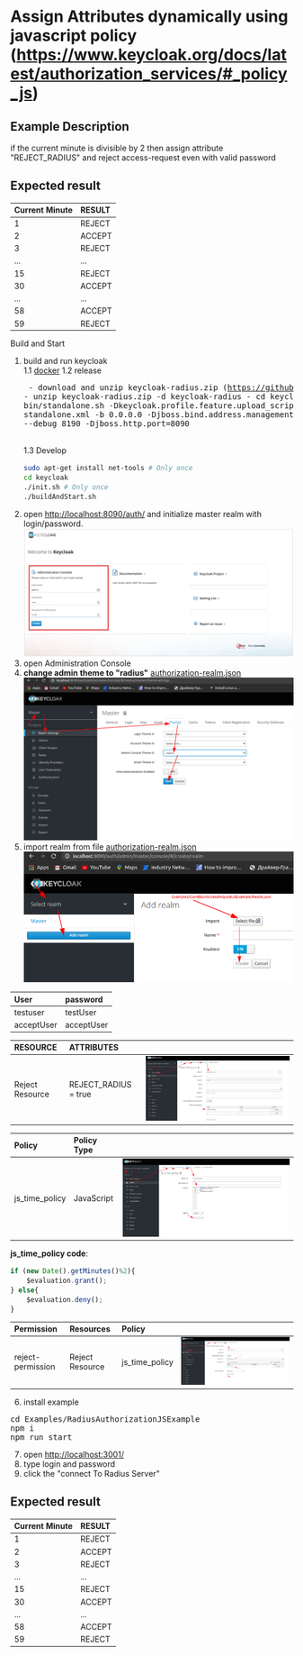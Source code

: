 # Assign Attributes dynamically using javascript policy (https://www.keycloak.org/docs/latest/authorization_services/#_policy_js)

## Example Description
if the current minute is  divisible by 2 then assign attribute "REJECT_RADIUS" and reject access-request even with valid password
## Expected result
|     Current Minute    |     RESULT      |
|:----------------------|:----------------|
|            1          |     REJECT      |
|            2          |     ACCEPT      |
|            3          |     REJECT      |
|            ...        |        ...      |
|            15         |     REJECT      |
|            30         |     ACCEPT      |
|            ...        |        ...      |
|            58         |     ACCEPT      |
|            59         |     REJECT      |


Build and Start
1. build and run keycloak  
    1.1 [docker](../../docker)
    1.2 release  
        <pre>
        - download and unzip keycloak-radius.zip (https://github.com/vzakharchenko/keycloak-radius-plugin/releases)
        - unzip keycloak-radius.zip -d keycloak-radius
        - cd keycloak-radius
        - sh bin/standalone.sh   -Dkeycloak.profile.feature.upload_scripts=enabled  -c standalone.xml -b 0.0.0.0 -Djboss.bind.address.management=0.0.0.0 --debug 8190 -Djboss.http.port=8090
        </pre>  
    1.3 Develop  
    ```sh
    sudo apt-get install net-tools # Only once
    cd keycloak
    ./init.sh # Only once
    ./buildAndStart.sh
    ```
2. open [http://localhost:8090/auth/]() and initialize master realm with login/password. ![initRealm](../../docs/initRealm.png)  
3. open Administration Console
4. **change admin theme to "radius"** [authorization-realm.json](authorization-realm.json) ![selectTheme](../../docs/selectTheme.png)
5. import realm from file [authorization-realm.json](authorization-realm.json) ![importRealm](../../docs/ImportRealm3.png)

|     User    |     password    |
|:------------|:----------------|
| testuser    | testUser        |
| acceptUser  | acceptUser      |

|     RESOURCE     |  ATTRIBUTES           |                                                  |
|:-----------------|:----------------------|:-------------------------------------------------|
| Reject Resource  | REJECT_RADIUS = true  | ![RejectResource](../../docs/RejectResource.png) |

|     Policy       | Policy Type |                                              |
|:-----------------|:------------|:---------------------------------------------|
| js_time_policy   | JavaScript  | ![jstimepolicy](../../docs/jstimepolicy.png) |

**js_time_policy code**:
```javascript
if (new Date().getMinutes()%2){
    $evaluation.grant();
} else{
    $evaluation.deny();
}
```
|   Permission      | Resources        | Policy         |                                                       |
|:------------------|:-----------------|:---------------|:------------------------------------------------------|
| reject-permission | Reject Resource  | js_time_policy |  ![rejectPermission](../../docs/rejectPermission.png) |


6. install example
<pre>
cd Examples/RadiusAuthorizationJSExample
npm i
npm run start
</pre>
7. open [http://localhost:3001/](http://localhost:3001/)
8. type login and password
9. click the "connect To Radius Server"

## Expected result
|     Current Minute    |     RESULT      |
|:----------------------|:----------------|
|            1          |     REJECT      |
|            2          |     ACCEPT      |
|            3          |     REJECT      |
|            ...        |        ...      |
|            15         |     REJECT      |
|            30         |     ACCEPT      |
|            ...        |        ...      |
|            58         |     ACCEPT      |
|            59         |     REJECT      |



